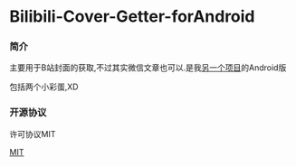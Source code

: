 # Bilibili-Cover-Getter-forAndroid

### 简介

主要用于B站封面的获取,不过其实微信文章也可以.是我[另一个项目](https://github.com/ZIDOUZI/Bilibili-Cover-Getter)的Android版

包括两个小彩蛋,XD

### 开源协议

许可协议MIT

[MIT](https://mit-license.org/)
